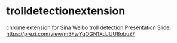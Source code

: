 # trolldetectionextension
chrome extension for Sina Weibo troll detection
Presentation Slide: https://prezi.com/view/m3FwYqOGN1XdJUU8obuZ/
